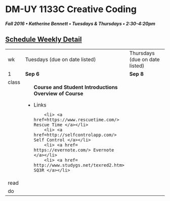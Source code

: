 # DM-UY 1133C Creative Coding
##### Fall 2016 • Katherine Bennett • Tuesdays & Thursdays • 2:30-4:20pm 

## [Schedule Weekly Detail](dm1133-C_Calendar.md) 

<table>
<tr>
<td>wk</td>
<td>Tuesdays (due on date listed)</td>
<td>Thursdays (due on date listed)</td>
</tr>

<!-- dates -->
<tr>
  <td valign="top">1</td>
  <td valign="top" width="48%"><strong>Sep 6</strong></td>
  <td valign="top" width="48%"><strong>Sep 8</strong></td>
</tr>

<!-- class -->
<tr>
<td valign="top">class</td>
<td valign="top">
<ul>
<strong>Course and Student Introductions</strong><br>
<strong>Overview of Course</strong>
</ul>
<ul>

<li> Links </li>

		<li> <a href=https://www.rescuetime.com/> Rescue Time </a></li>
		<li> <a href=http://selfcontrolapp.com/> Self Control </a></li>
		<li> <a href= https://evernote.com/> Evernote </a></li>
		<li> <a href= http://www.studygs.net/texred2.htm> SQ3R </a></li>

</ul>

<!-- homework -->
<tr>
  <td valign="top">read</td>
  <td> </td>
  <td> </td>
 </tr>

 <!-- do -->
<tr>
<td valign="top">do</td>
  <td valign="top"> </td>
</tr>
</table>